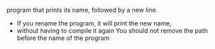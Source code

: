 program that prints its name, followed by a new line. 
* If you rename the program, it will print the new name, 
* without having to compile it again You should not remove the path before the name of the program
